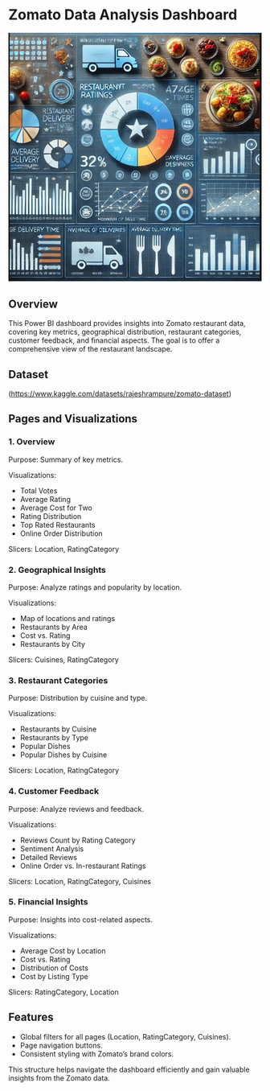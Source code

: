 # Zomato Data Analysis Dashboard

![Zomato Data Analysis](Zomato.png)

## Overview
This Power BI dashboard provides insights into Zomato restaurant data, covering key metrics, geographical distribution, restaurant categories, customer feedback, and financial aspects. The goal is to offer a comprehensive view of the restaurant landscape.

## Dataset
(https://www.kaggle.com/datasets/rajeshrampure/zomato-dataset)

## Pages and Visualizations

### 1. Overview
Purpose: Summary of key metrics.

Visualizations:
- Total Votes
- Average Rating
- Average Cost for Two
- Rating Distribution
- Top Rated Restaurants
- Online Order Distribution

Slicers: Location, RatingCategory

### 2. Geographical Insights
Purpose: Analyze ratings and popularity by location.

Visualizations:
- Map of locations and ratings
- Restaurants by Area
- Cost vs. Rating
- Restaurants by City

Slicers: Cuisines, RatingCategory

### 3. Restaurant Categories
Purpose: Distribution by cuisine and type.

Visualizations:
- Restaurants by Cuisine
- Restaurants by Type
- Popular Dishes
- Popular Dishes by Cuisine

Slicers: Location, RatingCategory

### 4. Customer Feedback
Purpose: Analyze reviews and feedback.

Visualizations:
- Reviews Count by Rating Category
- Sentiment Analysis
- Detailed Reviews
- Online Order vs. In-restaurant Ratings

Slicers: Location, RatingCategory, Cuisines

### 5. Financial Insights
Purpose: Insights into cost-related aspects.

Visualizations:
- Average Cost by Location
- Cost vs. Rating
- Distribution of Costs
- Cost by Listing Type

Slicers: RatingCategory, Location

## Features
- Global filters for all pages (Location, RatingCategory, Cuisines).
- Page navigation buttons.
- Consistent styling with Zomato’s brand colors.


This structure helps navigate the dashboard efficiently and gain valuable insights from the Zomato data.
